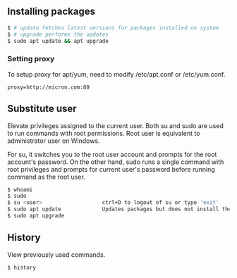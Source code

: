 ## Installing packages

```sh
$ # update fetches latest versions for packages installed on system
$ # upgrade performs the updates
$ sudo apt update && apt upgrade
```

### Setting proxy

To setup proxy for apt/yum, need to modify /etc/apt.conf or /etc/yum.conf.

```
proxy=http://micron.com:80
```

## Substitute user

Elevate privileges assigned to the current user. Both su and sudo are used to run commands with root permissions. Root user is equivalent to administrator user on Windows.

For su, it switches you to the root user account and prompts for the root account's password. On the other hand, sudo runs a single command with root privileges and prompts for current user's password before running command as the root user.

```sh
$ whoami
$ sudo
$ su <user>                   ctrl+D to logout of su or type 'exit'
$ sudo apt update             Updates packages but does not install them
$ sudo apt upgrade
```

## History

View previously used commands.

```sh
$ history
```
